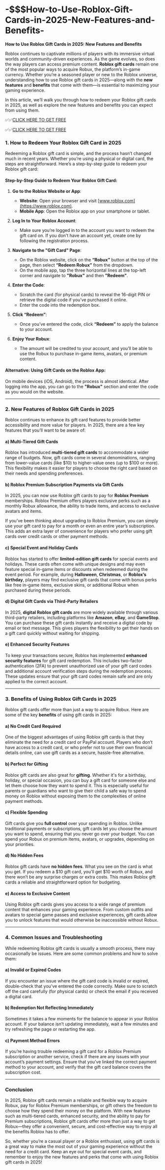 # -$$$How-to-Use-Roblox-Gift-Cards-in-2025-New-Features-and-Benefits-

**How to Use Roblox Gift Cards in 2025: New Features and Benefits**

Roblox continues to captivate millions of players with its immersive virtual worlds and community-driven experiences. As the game evolves, so does the way players can access premium content. **Roblox gift cards** remain one of the most popular ways to acquire Robux, the platform’s in-game currency. Whether you’re a seasoned player or new to the Roblox universe, understanding how to use Roblox gift cards in 2025—along with the **new features** and **benefits** that come with them—is essential to maximizing your gaming experience.

In this article, we’ll walk you through how to redeem your Roblox gift cards in 2025, as well as explore the new features and benefits you can expect from using them.

✅✅[CLICK HERE TO GET FREE](https://tinyurl.com/ycy7cnvj)

✅✅[CLICK HERE TO GET FREE](https://tinyurl.com/ycy7cnvj)

### **1. How to Redeem Your Roblox Gift Card in 2025**

Redeeming a Roblox gift card is simple, and the process hasn’t changed much in recent years. Whether you’re using a physical or digital card, the steps are straightforward. Here’s a step-by-step guide to redeem your Roblox gift card:

#### **Step-by-Step Guide to Redeem Your Roblox Gift Card**:

1. **Go to the Roblox Website or App**: 
   - **Website**: Open your browser and visit [www.roblox.com](https://www.roblox.com).
   - **Mobile App**: Open the Roblox app on your smartphone or tablet.

2. **Log In to Your Roblox Account**:
   - Make sure you’re logged in to the account you want to redeem the gift card on. If you don't have an account yet, create one by following the registration process.

3. **Navigate to the "Gift Card" Page**:
   - On the Roblox website, click on the **“Robux”** button at the top of the page, then select **“Redeem Robux”** from the dropdown.
   - On the mobile app, tap the three horizontal lines at the top-left corner and navigate to **"Robux"** and then **"Redeem"**.

4. **Enter the Code**:
   - Scratch the card (for physical cards) to reveal the 16-digit PIN or retrieve the digital code if you’ve purchased it online.
   - Enter the code into the redemption box.

5. **Click “Redeem”**:
   - Once you’ve entered the code, click **“Redeem”** to apply the balance to your account.
   
6. **Enjoy Your Robux**:
   - The amount will be credited to your account, and you’ll be able to use the Robux to purchase in-game items, avatars, or premium content.

#### **Alternative: Using Gift Cards on the Roblox App**:
On mobile devices (iOS, Android), the process is almost identical. After logging into the app, you can go to the **"Robux"** section and enter the code as you would on the website.

---

### **2. New Features of Roblox Gift Cards in 2025**

Roblox continues to enhance its gift card features to provide better accessibility and more value for players. In 2025, there are a few key features that you’ll want to be aware of:

#### **a) Multi-Tiered Gift Cards**
Roblox has introduced **multi-tiered gift cards** to accommodate a wider range of budgets. Now, gift cards come in several denominations, ranging from lower-value cards (like $10) to higher-value ones (up to $100 or more). This flexibility makes it easier for players to choose the right card based on their needs and spending preferences.

#### **b) Roblox Premium Subscription Payments via Gift Cards**
In 2025, you can now use Roblox gift cards to pay for **Roblox Premium** memberships. Roblox Premium offers players exclusive perks such as a monthly Robux allowance, the ability to trade items, and access to exclusive avatars and items.

If you’ve been thinking about upgrading to Roblox Premium, you can simply use your gift card to pay for a month or even an entire year’s subscription. This adds an extra layer of convenience for players who prefer using gift cards over credit cards or other payment methods.

#### **c) Special Event and Holiday Cards**
Roblox has started to offer **limited-edition gift cards** for special events and holidays. These cards often come with unique designs and may even feature special in-game items or discounts when redeemed during the event period. For example, during **Halloween**, **Christmas**, or **Roblox’s birthday**, players may find exclusive gift cards that come with bonus perks like free in-game items, exclusive skins, or additional Robux when purchased during these periods.

#### **d) Digital Gift Cards via Third-Party Retailers**
In 2025, **digital Roblox gift cards** are more widely available through various third-party retailers, including platforms like **Amazon**, **eBay**, and **GameStop**. You can purchase these gift cards instantly and receive a digital code by email or text message. This gives players the flexibility to get their hands on a gift card quickly without waiting for shipping.

#### **e) Enhanced Security Features**
To keep your transactions secure, Roblox has implemented **enhanced security features** for gift card redemption. This includes two-factor authentication (2FA) to prevent unauthorized use of your gift card codes and additional account verification steps during the redemption process. These updates ensure that your gift card codes remain safe and are only applied to the correct account.

---

### **3. Benefits of Using Roblox Gift Cards in 2025**

Roblox gift cards offer more than just a way to acquire Robux. Here are some of the key **benefits** of using gift cards in 2025:

#### **a) No Credit Card Required**
One of the biggest advantages of using Roblox gift cards is that they eliminate the need for a credit card or PayPal account. Players who don’t have access to a credit card, or who prefer not to use their own financial details online, can use gift cards as a secure, hassle-free alternative.

#### **b) Perfect for Gifting**
Roblox gift cards are also great for **gifting**. Whether it's for a birthday, holiday, or special occasion, you can buy a gift card for someone else and let them choose how they want to spend it. This is especially useful for parents or guardians who want to give their child a safe way to spend money on Roblox without exposing them to the complexities of online payment methods.

#### **c) Flexible Spending**
Gift cards give you **full control** over your spending in Roblox. Unlike traditional payments or subscriptions, gift cards let you choose the amount you want to spend, ensuring that you never go over your budget. You can spend your Robux on premium items, avatars, or upgrades, depending on your priorities.

#### **d) No Hidden Fees**
Roblox gift cards have **no hidden fees**. What you see on the card is what you get. If you redeem a $10 gift card, you’ll get $10 worth of Robux, and there won’t be any surprise charges or extra costs. This makes Roblox gift cards a reliable and straightforward option for budgeting.

#### **e) Access to Exclusive Content**
Using Roblox gift cards gives you access to a wide range of premium content that enhances your gaming experience. From custom outfits and avatars to special game passes and exclusive experiences, gift cards allow you to unlock features that would otherwise be inaccessible without Robux.

---

### **4. Common Issues and Troubleshooting**

While redeeming Roblox gift cards is usually a smooth process, there may occasionally be issues. Here are some common problems and how to solve them:

#### **a) Invalid or Expired Codes**
If you encounter an issue where the gift card code is invalid or expired, double-check that you’ve entered the code correctly. Make sure to scratch off the card carefully (for physical cards) or check the email if you received a digital card.

#### **b) Redemption Not Reflecting Immediately**
Sometimes it takes a few moments for the balance to appear in your Roblox account. If your balance isn’t updating immediately, wait a few minutes and try refreshing the page or restarting the app.

#### **c) Payment Method Errors**
If you’re having trouble redeeming a gift card for a Roblox Premium subscription or another service, check if there are any issues with your account’s payment settings. Ensure that you’ve linked the correct payment method to your account, and verify that the gift card balance covers the subscription cost.

---

### **Conclusion**

In 2025, Roblox gift cards remain a reliable and flexible way to acquire Robux, pay for Roblox Premium memberships, or gift others the freedom to choose how they spend their money on the platform. With new features such as multi-tiered cards, enhanced security, and the ability to pay for Premium subscriptions, Roblox gift cards offer more than just a way to get Robux—they offer a convenient, secure, and cost-effective way to enjoy all the benefits Roblox has to offer.

So, whether you’re a casual player or a Roblox enthusiast, using gift cards is a great way to make the most out of your gaming experience without the need for a credit card. Keep an eye out for special event cards, and remember to enjoy the new features and perks that come with using Roblox gift cards in 2025!
